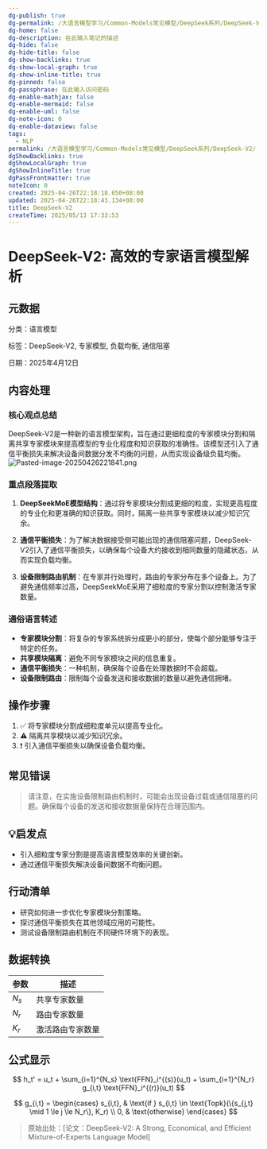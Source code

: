 ```yaml
---
dg-publish: true
dg-permalink: /大语言模型学习/Common-Models常见模型/DeepSeek系列/DeepSeek-V2
dg-home: false
dg-description: 在此输入笔记的描述
dg-hide: false
dg-hide-title: false
dg-show-backlinks: true
dg-show-local-graph: true
dg-show-inline-title: true
dg-pinned: false
dg-passphrase: 在此输入访问密码
dg-enable-mathjax: false
dg-enable-mermaid: false
dg-enable-uml: false
dg-note-icon: 0
dg-enable-dataview: false
tags:
  - NLP
permalink: /大语言模型学习/Common-Models常见模型/DeepSeek系列/DeepSeek-V2/
dgShowBacklinks: true
dgShowLocalGraph: true
dgShowInlineTitle: true
dgPassFrontmatter: true
noteIcon: 0
created: 2025-04-26T22:18:18.650+08:00
updated: 2025-04-26T22:18:43.134+08:00
title: DeepSeek-V2
createTime: 2025/05/13 17:33:53
---
```




# DeepSeek-V2: 高效的专家语言模型解析

## 元数据
分类：语言模型

标签：DeepSeek-V2, 专家模型, 负载均衡, 通信阻塞

日期：2025年4月12日


## 内容处理

### 核心观点总结
DeepSeek-V2是一种新的语言模型架构，旨在通过更细粒度的专家模块分割和隔离共享专家模块来提高模型的专业化程度和知识获取的准确性。该模型还引入了通信平衡损失来解决设备间数据分发不均衡的问题，从而实现设备级负载均衡。
![Pasted-image-20250426221841.png](../../.vuepress/public/img/user/附件/Pasted-image-20250426221841.png)


### 重点段落提取
1. **DeepSeekMoE模型结构**：通过将专家模块分割成更细的粒度，实现更高程度的专业化和更准确的知识获取。同时，隔离一些共享专家模块以减少知识冗余。

2. **通信平衡损失**：为了解决数据接受侧可能出现的通信阻塞问题，DeepSeek-V2引入了通信平衡损失，以确保每个设备大约接收到相同数量的隐藏状态，从而实现负载均衡。

3. **设备限制路由机制**：在专家并行处理时，路由的专家分布在多个设备上。为了避免通信频率过高，DeepSeekMoE采用了细粒度的专家分割以控制激活专家数量。


### 通俗语言转述
- **专家模块分割**：将复杂的专家系统拆分成更小的部分，使每个部分能够专注于特定的任务。
- **共享模块隔离**：避免不同专家模块之间的信息重复。
- **通信平衡损失**：一种机制，确保每个设备在处理数据时不会超载。
- **设备限制路由**：限制每个设备发送和接收数据的数量以避免通信拥堵。


## 操作步骤
1. ✅ 将专家模块分割成细粒度单元以提高专业化。
2. ⚠ 隔离共享模块以减少知识冗余。
3. ❗ 引入通信平衡损失以确保设备负载均衡。


## 常见错误
> 请注意，在实施设备限制路由机制时，可能会出现设备过载或通信阻塞的问题。确保每个设备的发送和接收数据量保持在合理范围内。


## 💡启发点
- 引入细粒度专家分割是提高语言模型效率的关键创新。
- 通过通信平衡损失解决设备间数据不均衡问题。


## 行动清单
- 研究如何进一步优化专家模块分割策略。
- 探讨通信平衡损失在其他领域应用的可能性。
- 测试设备限制路由机制在不同硬件环境下的表现。


## 数据转换
| 参数 | 描述 |
|------|------|
| $N_s$ | 共享专家数量 |
| $N_r$ | 路由专家数量 |
| $K_r$ | 激活路由专家数量 |


## 公式显示
$$
h_t' = u_t + \sum_{i=1}^{N_s} \text{FFN}_i^{(s)}(u_t) + \sum_{i=1}^{N_r} g_{i,t} \text{FFN}_i^{(r)}(u_t)
$$

$$
g_{i,t} = 
\begin{cases} 
s_{i,t}, & \text{if } s_{i,t} \in \text{Topk}(\{s_{j,t} \mid 1 \le j \le N_r\}, K_r) \\
0, & \text{otherwise}
\end{cases}
$$

> 原始出处：[论文：DeepSeek-V2: A Strong, Economical, and Efficient Mixture-of-Experts Language Model]
